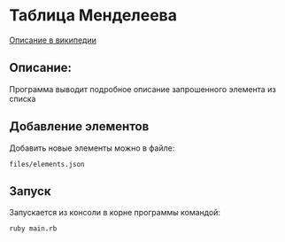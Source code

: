 # Таблица Менделеева
[Описание в википедии](https://ru.wikipedia.org/wiki/%D0%A1%D0%BF%D0%B8%D1%81%D0%BE%D0%BA_%D1%85%D0%B8%D0%BC%D0%B8%D1%87%D0%B5%D1%81%D0%BA%D0%B8%D1%85_%D1%8D%D0%BB%D0%B5%D0%BC%D0%B5%D0%BD%D1%82%D0%BE%D0%B2)

## Описание:
Программа выводит подробное описание запрошенного элемента из списка

## Добавление элементов
Добавить новые элементы можно в файле: 
```
files/elements.json
```

## Запуск
Запускается из консоли в корне программы командой:
```
ruby main.rb
```
